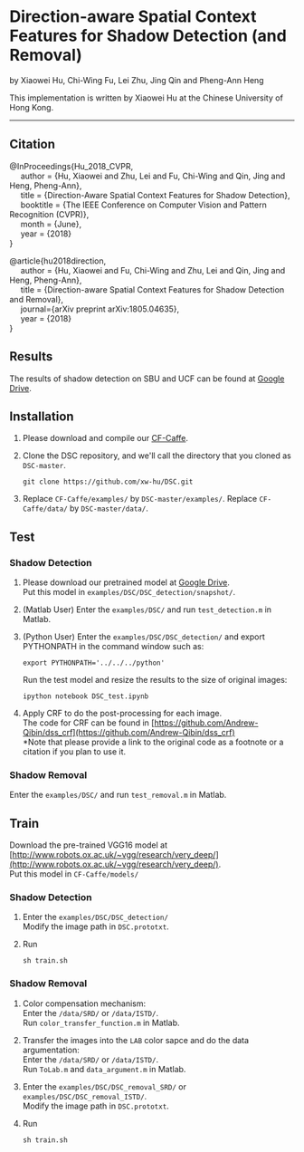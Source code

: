 # Direction-aware Spatial Context Features for Shadow Detection (and Removal)

by Xiaowei Hu, Chi-Wing Fu, Lei Zhu, Jing Qin and Pheng-Ann Heng

This implementation is written by Xiaowei Hu at the Chinese University of Hong Kong.

***

## Citation

@InProceedings{Hu_2018_CVPR,      
&nbsp;&nbsp;&nbsp;&nbsp;  author = {Hu, Xiaowei and Zhu, Lei and Fu, Chi-Wing and Qin, Jing and Heng, Pheng-Ann},      
&nbsp;&nbsp;&nbsp;&nbsp;  title = {Direction-Aware Spatial Context Features for Shadow Detection},      
&nbsp;&nbsp;&nbsp;&nbsp;  booktitle = {The IEEE Conference on Computer Vision and Pattern Recognition (CVPR)},      
&nbsp;&nbsp;&nbsp;&nbsp;  month = {June},      
&nbsp;&nbsp;&nbsp;&nbsp;  year = {2018}      
}

@article{hu2018direction,   
&nbsp;&nbsp;&nbsp;&nbsp;  author = {Hu, Xiaowei and Fu, Chi-Wing and Zhu, Lei and Qin, Jing and Heng, Pheng-Ann},    
&nbsp;&nbsp;&nbsp;&nbsp;  title = {Direction-aware Spatial Context Features for Shadow Detection and Removal},    
&nbsp;&nbsp;&nbsp;&nbsp;  journal={arXiv preprint arXiv:1805.04635},    
&nbsp;&nbsp;&nbsp;&nbsp;  year  = {2018}    
}


## Results

The results of shadow detection on SBU and UCF can be found at [Google Drive](https://drive.google.com/open?id=1DCTqEnYJ8ADBqShBzXFYKa_yD-YZKEo7).

## Installation

1. Please download and compile our [CF-Caffe](https://github.com/xw-hu/CF-Caffe).

2. Clone the DSC repository, and we'll call the directory that you cloned as `DSC-master`.

    ```shell
    git clone https://github.com/xw-hu/DSC.git
    ```

3. Replace `CF-Caffe/examples/` by `DSC-master/examples/`.
   Replace `CF-Caffe/data/` by `DSC-master/data/`.


## Test   

### Shadow Detection   
1. Please download our pretrained model at [Google Drive](https://drive.google.com/open?id=1RAdblaOEZaH8fAeqJ-8G2Cro4Crp1NdJ).   
   Put this model in `examples/DSC/DSC_detection/snapshot/`.

2. (Matlab User) Enter the `examples/DSC/` and run `test_detection.m` in Matlab. 
 
2. (Python User) Enter the `examples/DSC/DSC_detection/` and export PYTHONPATH in the command window such as:

   ```shell
   export PYTHONPATH='../../../python'
   ```  
   
   Run the test model and resize the results to the size of original images:
     
   ```shell
   ipython notebook DSC_test.ipynb
   ``` 

3. Apply CRF to do the post-processing for each image.   
   The code for CRF can be found in [https://github.com/Andrew-Qibin/dss_crf](https://github.com/Andrew-Qibin/dss_crf)   
   *Note that please provide a link to the original code as a footnote or a citation if you plan to use it.

### Shadow Removal   
Enter the `examples/DSC/` and run `test_removal.m` in Matlab.    
  
## Train

Download the pre-trained VGG16 model at [http://www.robots.ox.ac.uk/~vgg/research/very_deep/](http://www.robots.ox.ac.uk/~vgg/research/very_deep/).   
   Put this model in `CF-Caffe/models/`
   
### Shadow Detection   
1. Enter the `examples/DSC/DSC_detection/`   
   Modify the image path in `DSC.prototxt`.

2. Run   
   ```shell
   sh train.sh
   ```

### Shadow Removal   
1. Color compensation mechanism:     
   Enter the `/data/SRD/` or `/data/ISTD/`.      
   Run `color_transfer_function.m` in Matlab.     

2. Transfer the images into the `LAB` color sapce and do the data argumentation:     
   Enter the `/data/SRD/` or `/data/ISTD/`.       
   Run `ToLab.m` and `data_argument.m` in Matlab.       
   
3. Enter the `examples/DSC/DSC_removal_SRD/` or `examples/DSC/DSC_removal_ISTD/`.     
   Modify the image path in `DSC.prototxt`.     

4. Run     
   ```shell
   sh train.sh
   ```    
   

